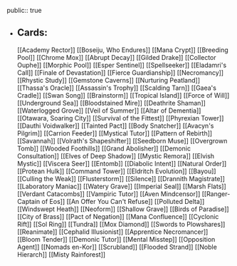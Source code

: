 public:: true
- ## Cards:
	[[Academy Rector]]
	[[Boseiju, Who Endures]]
	[[Mana Crypt]]
	[[Breeding Pool]]
	[[Chrome Mox]]
	[[Abrupt Decay]]
	[[Gilded Drake]]
	[[Collector Ouphe]]
	[[Morphic Pool]]
	[[Esper Sentinel]]
	[[Spellseeker]]
	[[Eladamri's Call]]
	[[Finale of Devastation]]
	[[Fierce Guardianship]]
	[[Necromancy]]
	[[Rhystic Study]]
	[[Gemstone Caverns]]
	[[Nurturing Peatland]]
	[[Thassa's Oracle]]
	[[Assassin's Trophy]]
	[[Scalding Tarn]]
	[[Gaea's Cradle]]
	[[Swan Song]]
	[[Brainstorm]]
	[[Tropical Island]]
	[[Force of Will]]
	[[Underground Sea]]
	[[Bloodstained Mire]]
	[[Deathrite Shaman]]
	[[Waterlogged Grove]]
	[[Veil of Summer]]
	[[Altar of Dementia]]
	[[Otawara, Soaring City]]
	[[Survival of the Fittest]]
	[[Phyrexian Tower]]
	[[Dauthi Voidwalker]]
	[[Tainted Pact]]
	[[Body Snatcher]]
	[[Avacyn's Pilgrim]]
	[[Carrion Feeder]]
	[[Mystical Tutor]]
	[[Pattern of Rebirth]]
	[[Savannah]]
	[[Volrath's Shapeshifter]]
	[[Seedborn Muse]]
	[[Overgrown Tomb]]
	[[Wooded Foothills]]
	[[Grand Abolisher]]
	[[Demonic Consultation]]
	[[Elves of Deep Shadow]]
	[[Mystic Remora]]
	[[Elvish Mystic]]
	[[Viscera Seer]]
	[[Entomb]]
	[[Diabolic Intent]]
	[[Natural Order]]
	[[Protean Hulk]]
	[[Command Tower]]
	[[Eldritch Evolution]]
	[[Bayou]]
	[[Culling the Weak]]
	[[Flusterstorm]]
	[[Silence]]
	[[Drannith Magistrate]]
	[[Laboratory Maniac]]
	[[Watery Grave]]
	[[Imperial Seal]]
	[[Marsh Flats]]
	[[Verdant Catacombs]]
	[[Vampiric Tutor]]
	[[Aven Mindcensor]]
	[[Ranger-Captain of Eos]]
	[[An Offer You Can't Refuse]]
	[[Polluted Delta]]
	[[Windswept Heath]]
	[[Neoform]]
	[[Shallow Grave]]
	[[Birds of Paradise]]
	[[City of Brass]]
	[[Pact of Negation]]
	[[Mana Confluence]]
	[[Cyclonic Rift]]
	[[Sol Ring]]
	[[Tundra]]
	[[Mox Diamond]]
	[[Swords to Plowshares]]
	[[Reanimate]]
	[[Cephalid Illusionist]]
	[[Apprentice Necromancer]]
	[[Bloom Tender]]
	[[Demonic Tutor]]
	[[Mental Misstep]]
	[[Opposition Agent]]
	[[Nomads en-Kor]]
	[[Scrubland]]
	[[Flooded Strand]]
	[[Noble Hierarch]]
	[[Misty Rainforest]]
